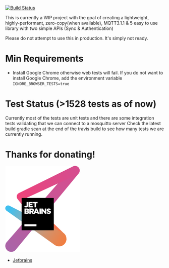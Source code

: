 [![Build Status](https://travis-ci.org/thebehera/mqtt.svg?branch=master)](https://travis-ci.org/thebehera/mqtt)


This is currently a WIP project with the goal of creating a lightweight, highly-performant, zero-copy(when available), MQTT3.1.1 & 5 easy to use library with two simple APIs (Sync & Authentication)

Please do not attempt to use this in production. It's simply not ready. 

# Min Requirements
- Install Google Chrome otherwise web tests will fail. If you do not want to install Google Chrome, add the environment variable `IGNORE_BROWSER_TESTS=true`

# Test Status (>1528 tests as of now)
Currently most of the tests are unit tests and there are some integration tests validating that we can connect to a mosquitto server
Check the latest build gradle scan at the end of the travis build to see how many tests we are currently running.

# Thanks for donating!
[![(JetBrains)](readme/jetbrains-variant-3.svg)](https://www.jetbrains.com/?from=thebehera.mqtt)
 - [Jetbrains](https://www.jetbrains.com/?from=thebehera.mqtt)
